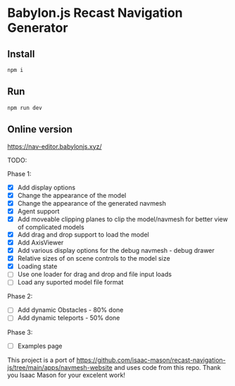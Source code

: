 # Babylon.js Recast Navigation Generator

## Install

`npm i`

## Run

`npm run dev`

## Online version

<https://nav-editor.babylonjs.xyz/>

TODO:

Phase 1:

- [x] Add display options
- [x] Change the appearance of the model
- [x] Change the appearance of the generated navmesh
- [x] Agent support
- [x] Add moveable clipping planes to clip the model/navmesh for better view of complicated models
- [x] Add drag and drop support to load the model
- [x] Add AxisViewer
- [x] Add various display options for the debug navmesh - debug drawer
- [x] Relative sizes of on scene controls to the model size
- [x] Loading state
- [ ] Use one loader for drag and drop and file input loads
- [ ] Load any suported model file format

Phase 2:

- [ ] Add dynamic Obstacles - 80% done
- [ ] Add dynamic teleports - 50% done

Phase 3:

- [ ] Examples page

This project is a port of <https://github.com/isaac-mason/recast-navigation-js/tree/main/apps/navmesh-website> and uses code from this repo. Thank you Isaac Mason for your excelent work!
